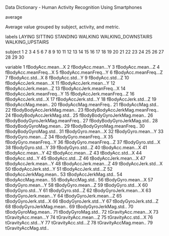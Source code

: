 Data Dictionary - Human Activity Recognition Using Smartphones

average

  Average value grouped by subject, activity, and metric.
  
labels
  LAYING
  SITTING
  STANDING
  WALKING
  WALKING_DOWNSTAIRS
  WALKING_UPSTAIRS
  
  
subject
  1
  2
  3
  4
  5
  6
  7
  8
  9
  10
  11
  12
  13
  14
  15
  16
  17
  18
  19
  20
  21
  22
  23
  24
  25
  26
  27
  28
  29
  30
  
variable
  1	fBodyAcc.mean...X
  2	fBodyAcc.mean...Y
  3	fBodyAcc.mean...Z
  4	fBodyAcc.meanFreq...X
  5	fBodyAcc.meanFreq...Y
  6	fBodyAcc.meanFreq...Z
  7	fBodyAcc.std...X
  8	fBodyAcc.std...Y
  9	fBodyAcc.std...Z
  10	fBodyAccJerk.mean...X
  11	fBodyAccJerk.mean...Y
  12	fBodyAccJerk.mean...Z
  13	fBodyAccJerk.meanFreq...X
  14	fBodyAccJerk.meanFreq...Y
  15	fBodyAccJerk.meanFreq...Z
  16	fBodyAccJerk.std...X
  17	fBodyAccJerk.std...Y
  18	fBodyAccJerk.std...Z
  19	fBodyAccMag.mean..
  20	fBodyAccMag.meanFreq..
  21	fBodyAccMag.std..
  22	fBodyBodyAccJerkMag.mean..
  23	fBodyBodyAccJerkMag.meanFreq..
  24	fBodyBodyAccJerkMag.std..
  25	fBodyBodyGyroJerkMag.mean..
  26	fBodyBodyGyroJerkMag.meanFreq..
  27	fBodyBodyGyroJerkMag.std..
  28	fBodyBodyGyroMag.mean..
  29	fBodyBodyGyroMag.meanFreq..
  30	fBodyBodyGyroMag.std..
  31	fBodyGyro.mean...X
  32	fBodyGyro.mean...Y
  33	fBodyGyro.mean...Z
  34	fBodyGyro.meanFreq...X
  35	fBodyGyro.meanFreq...Y
  36	fBodyGyro.meanFreq...Z
  37	fBodyGyro.std...X
  38	fBodyGyro.std...Y
  39	fBodyGyro.std...Z
  40	tBodyAcc.mean...X
  41	tBodyAcc.mean...Y
  42	tBodyAcc.mean...Z
  43	tBodyAcc.std...X
  44	tBodyAcc.std...Y
  45	tBodyAcc.std...Z
  46	tBodyAccJerk.mean...X
  47	tBodyAccJerk.mean...Y
  48	tBodyAccJerk.mean...Z
  49	tBodyAccJerk.std...X
  50	tBodyAccJerk.std...Y
  51	tBodyAccJerk.std...Z
  52	tBodyAccJerkMag.mean..
  53	tBodyAccJerkMag.std..
  54	tBodyAccMag.mean..
  55	tBodyAccMag.std..
  56	tBodyGyro.mean...X
  57	tBodyGyro.mean...Y
  58	tBodyGyro.mean...Z
  59	tBodyGyro.std...X
  60	tBodyGyro.std...Y
  61	tBodyGyro.std...Z
  62	tBodyGyroJerk.mean...X
  63	tBodyGyroJerk.mean...Y
  64	tBodyGyroJerk.mean...Z
  65	tBodyGyroJerk.std...X
  66	tBodyGyroJerk.std...Y
  67	tBodyGyroJerk.std...Z
  68	tBodyGyroJerkMag.mean..
  69	tBodyGyroJerkMag.std..
  70	tBodyGyroMag.mean..
  71	tBodyGyroMag.std..
  72	tGravityAcc.mean...X
  73	tGravityAcc.mean...Y
  74	tGravityAcc.mean...Z
  75	tGravityAcc.std...X
  76	tGravityAcc.std...Y
  77	tGravityAcc.std...Z
  78	tGravityAccMag.mean..
  79	tGravityAccMag.std..
